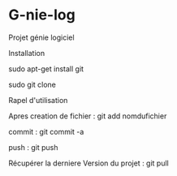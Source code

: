 # G-nie-log
Projet génie logiciel

Installation

sudo apt-get install git

sudo git clone 


Rapel d'utilisation 

Apres creation de fichier : git add nomdufichier

commit : git commit -a

push : git push

Récupérer la derniere Version du projet : git pull


